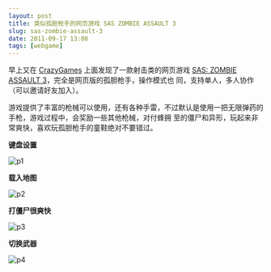 ```yaml
---
layout: post
title: 类似孤胆枪手的网页游戏 SAS ZOMBIE ASSAULT 3
slug: sas-zombie-assault-3
date: 2011-09-17 13:08
tags: [webgame]
---
```


早上又在 [CrazyGames][1] 上面发现了一款射击类的网页游戏 [SAS: ZOMBIE ASSAULT 3][2]，完全是网页版的孤胆枪手，操作模式也
同，支持单人，多人协作（可以邀请好友加入）。

游戏提供了丰富的枪械可以使用，还有各种手雷，不过默认是使用一把无限弹药的手枪，游戏过程中，会奖励一些其他枪械，对付蜂拥
至的僵尸和异形，玩起来非常爽快，喜欢玩孤胆枪手的童鞋绝对不要错过。

**键盘设置**

![p1](http://pic.yupoo.com/greatghoul_v/BniVg8sN/PdRim.png)

**载入地图**

![p2](http://pic.yupoo.com/greatghoul_v/BniVJV2o/ewxZY.png)

**打僵尸很爽快**

![p3](http://pic.yupoo.com/greatghoul_v/BniWKgqz/szena.png)

**切换武器**

![p4](http://pic.yupoo.com/greatghoul_v/BniXOgnX/zLptm.png)

[1]: http://www.crazygames.com/
[2]: http://www.crazygames.com/game/sas-zombie-assault-3

